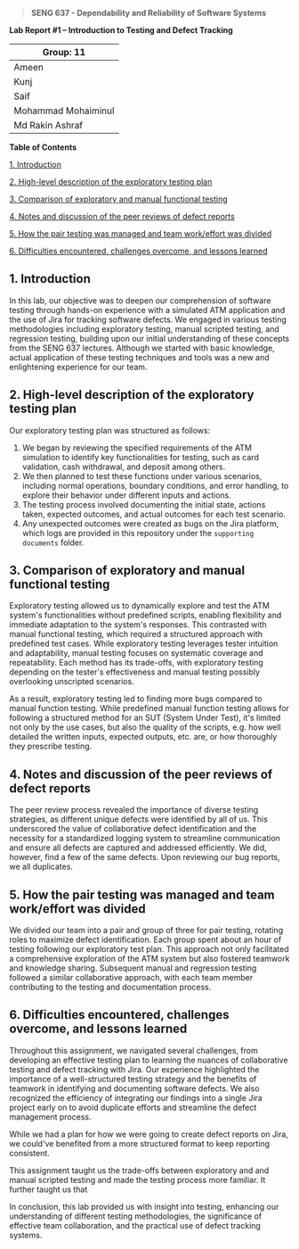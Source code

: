 > **SENG 637 - Dependability and Reliability of Software Systems**

**Lab Report #1 – Introduction to Testing and Defect Tracking**

| Group: 11        |
|------------------|
| Ameen      |
| Kunj      |
| Saif      |
| Mohammad Mohaiminul      |
| Md Rakin Ashraf      |

**Table of Contents**

[1. Introduction](#1-introduction)

[2. High-level description of the exploratory testing plan](#2-high-level-description-of-the-exploratory-testing-plan)

[3. Comparison of exploratory and manual functional testing](#3-comparison-of-exploratory-and-manual-functional-testing)

[4. Notes and discussion of the peer reviews of defect reports](#4-notes-and-discussion-of-the-peer-reviews-of-defect-reports)

[5. How the pair testing was managed and team work/effort was divided](#5-how-the-pair-testing-was-managed-and-team-workeffort-was-divided)

[6. Difficulties encountered, challenges overcome, and lessons learned](#6-difficulties-encountered-challenges-overcome-and-lessons-learned)

## 1. Introduction

In this lab, our objective was to deepen our comprehension of software testing through hands-on experience with a simulated ATM application and the use of Jira for tracking software defects. We engaged in various testing methodologies including exploratory testing, manual scripted testing, and regression testing, building upon our initial understanding of these concepts from the SENG 637 lectures. Although we started with basic knowledge, actual application of these testing techniques and tools was a new and enlightening experience for our team.

## 2. High-level description of the exploratory testing plan

Our exploratory testing plan was structured as follows:

1. We began by reviewing the specified requirements of the ATM simulation to identify key functionalities for testing, such as card validation, cash withdrawal, and deposit among others.
2. We then planned to test these functions under various scenarios, including normal operations, boundary conditions, and error handling, to explore their behavior under different inputs and actions.
3. The testing process involved documenting the initial state, actions taken, expected outcomes, and actual outcomes for each test scenario.
4. Any unexpected outcomes were created as bugs on the Jira platform, which logs are provided in this repository under the `supporting documents` folder.

## 3. Comparison of exploratory and manual functional testing

Exploratory testing allowed us to dynamically explore and test the ATM system's functionalities without predefined scripts, enabling flexibility and immediate adaptation to the system's responses. This contrasted with manual functional testing, which required a structured approach with predefined test cases. While exploratory testing leverages tester intuition and adaptability, manual testing focuses on systematic coverage and repeatability. Each method has its trade-offs, with exploratory testing depending on the tester's effectiveness and manual testing possibly overlooking unscripted scenarios. 

As a result, exploratory testing led to finding more bugs compared to manual function testing. While predefined manual function testing allows for following a structured method for an SUT (System Under Test), it's limited not only by the use cases, but also the quality of the scripts, e.g. how well detailed the written inputs, expected outputs, etc. are, or how thoroughly they prescribe testing. 

## 4. Notes and discussion of the peer reviews of defect reports

The peer review process revealed the importance of diverse testing strategies, as different unique defects were identified by all of us. This underscored the value of collaborative defect identification and the necessity for a standardized logging system to streamline communication and ensure all defects are captured and addressed efficiently. We did, however, find a few of the same defects. Upon reviewing our bug reports, we all duplicates. 

## 5. How the pair testing was managed and team work/effort was divided

We divided our team into a pair and group of three for pair testing, rotating roles to maximize defect identification. Each group spent about an hour of testing following our exploratory test plan. This approach not only facilitated a comprehensive exploration of the ATM system but also fostered teamwork and knowledge sharing. Subsequent manual and regression testing followed a similar collaborative approach, with each team member contributing to the testing and documentation process.

## 6. Difficulties encountered, challenges overcome, and lessons learned

Throughout this assignment, we navigated several challenges, from developing an effective testing plan to learning the nuances of collaborative testing and defect tracking with Jira. Our experience highlighted the importance of a well-structured testing strategy and the benefits of teamwork in identifying and documenting software defects. We also recognized the efficiency of integrating our findings into a single Jira project early on to avoid duplicate efforts and streamline the defect management process. 

While we had a plan for how we were going to create defect reports on Jira, we could've benefited from a more structured format to keep reporting consistent.

This assignment taught us the trade-offs between exploratory and and manual scripted testing and made the testing process more familiar. It further taught us that 

In conclusion, this lab provided us with insight into testing, enhancing our understanding of different testing methodologies, the significance of effective team collaboration, and the practical use of defect tracking systems.
